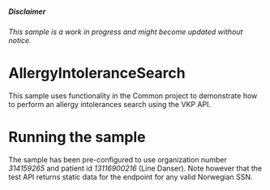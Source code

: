 ﻿##### Disclaimer
*This sample is a work in progress and might become updated without notice.*

# AllergyIntoleranceSearch
This sample uses functionality in the Common project to demonstrate how to perform an allergy intolerances search using the VKP API. 

# Running the sample
The sample has been pre-configured to use organization number *314159265* and patient id *13116900216* (Line Danser).
Note however that the test API returns static data for the endpoint for any valid Norwegian SSN.
